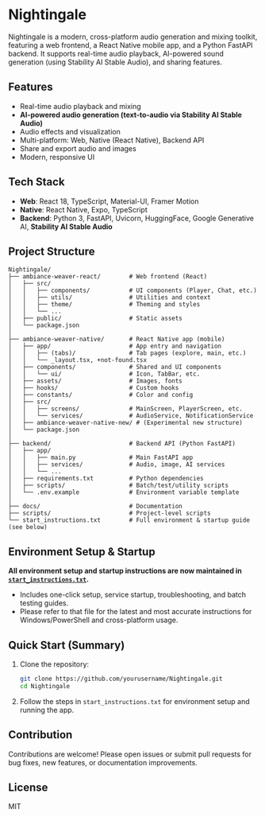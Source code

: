 # Nightingale

Nightingale is a modern, cross-platform audio generation and mixing toolkit, featuring a web frontend, a React Native mobile app, and a Python FastAPI backend. It supports real-time audio playback, AI-powered sound generation (using Stability AI Stable Audio), and sharing features.

## Features
- Real-time audio playback and mixing
- **AI-powered audio generation (text-to-audio via Stability AI Stable Audio)**
- Audio effects and visualization
- Multi-platform: Web, Native (React Native), Backend API
- Share and export audio and images
- Modern, responsive UI

## Tech Stack
- **Web**: React 18, TypeScript, Material-UI, Framer Motion
- **Native**: React Native, Expo, TypeScript
- **Backend**: Python 3, FastAPI, Uvicorn, HuggingFace, Google Generative AI, **Stability AI Stable Audio**

## Project Structure
```
Nightingale/
├── ambiance-weaver-react/        # Web frontend (React)
│   ├── src/
│   │   ├── components/           # UI components (Player, Chat, etc.)
│   │   ├── utils/                # Utilities and context
│   │   ├── theme/                # Theming and styles
│   │   └── ...
│   ├── public/                   # Static assets
│   └── package.json
│
├── ambiance-weaver-native/       # React Native app (mobile)
│   ├── app/                      # App entry and navigation
│   │   ├── (tabs)/               # Tab pages (explore, main, etc.)
│   │   └── _layout.tsx, +not-found.tsx
│   ├── components/               # Shared and UI components
│   │   └── ui/                   # Icon, TabBar, etc.
│   ├── assets/                   # Images, fonts
│   ├── hooks/                    # Custom hooks
│   ├── constants/                # Color and config
│   ├── src/
│   │   ├── screens/              # MainScreen, PlayerScreen, etc.
│   │   └── services/             # AudioService, NotificationService
│   ├── ambiance-weaver-native-new/ # (Experimental new structure)
│   └── package.json
│
├── backend/                      # Backend API (Python FastAPI)
│   ├── app/
│   │   ├── main.py               # Main FastAPI app
│   │   ├── services/             # Audio, image, AI services
│   │   └── ...
│   ├── requirements.txt          # Python dependencies
│   ├── scripts/                  # Batch/test/utility scripts
│   └── .env.example              # Environment variable template
│
├── docs/                         # Documentation
├── scripts/                      # Project-level scripts
└── start_instructions.txt        # Full environment & startup guide (see below)
```

## Environment Setup & Startup

**All environment setup and startup instructions are now maintained in [`start_instructions.txt`](./start_instructions.txt).**

- Includes one-click setup, service startup, troubleshooting, and batch testing guides.
- Please refer to that file for the latest and most accurate instructions for Windows/PowerShell and cross-platform usage.

## Quick Start (Summary)
1. Clone the repository:
   ```bash
   git clone https://github.com/yourusername/Nightingale.git
   cd Nightingale
   ```
2. Follow the steps in `start_instructions.txt` for environment setup and running the app.

## Contribution
Contributions are welcome! Please open issues or submit pull requests for bug fixes, new features, or documentation improvements.

## License
MIT 